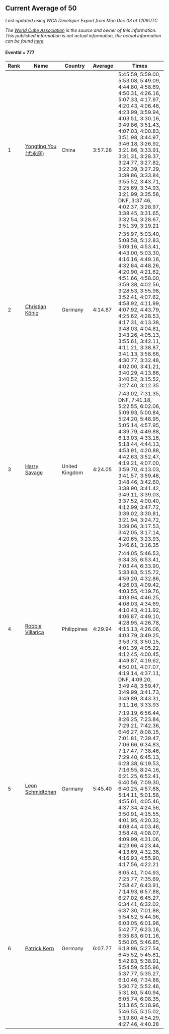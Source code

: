## Current Average of 50

*Last updated using WCA Developer Export from Mon Dec 03 at 1209UTC*

*The [World Cube Association](https://www.worldcubeassociation.org) is the source and owner of this information. This published information is not actual information, the actual information can be found [here](https://www.worldcubeassociation.org/results).*

#### EventId = 777

|Rank|Name|Country|Average|Times|  
|--|--|--|--|--|  
|1|[Yongting You (尤永庭)](https://www.worldcubeassociation.org/persons/2010YOUY01)|China|3:57.28|5:45.59, 5:59.00, 5:53.08, 5:49.09, 4:44.80, 4:58.69, 4:50.31, 4:26.16, 5:07.33, 4:17.97, 4:20.43, 4:06.46, 4:23.99, 3:59.94, 4:03.51, 3:30.16, 3:49.86, 3:51.43, 4:07.03, 4:00.83, 3:51.98, 3:44.97, 3:46.18, 3:26.92, 3:21.86, 3:33.91, 3:31.31, 3:28.37, 3:24.77, 3:27.82, 3:22.39, 3:27.29, 3:39.86, 3:33.84, 3:55.52, 3:43.71, 3:25.69, 3:34.93, 3:21.99, 3:35.58, DNF, 3:37.46, 4:02.37, 3:28.97, 3:38.45, 3:31.65, 3:32.54, 3:28.67, 3:51.39, 3:19.21|  
|2|[Christian König](https://www.worldcubeassociation.org/persons/2015KOEN01)|Germany|4:14.87|7:35.97, 5:03.40, 5:08.58, 5:12.83, 5:09.16, 4:53.41, 4:43.00, 5:03.30, 4:16.16, 4:49.16, 4:32.84, 4:48.26, 4:20.90, 4:21.62, 4:51.66, 4:58.00, 3:59.38, 4:02.56, 3:28.53, 3:55.98, 3:52.41, 4:07.62, 4:58.92, 4:11.99, 4:07.92, 4:43.79, 4:25.62, 4:28.53, 4:17.31, 4:13.38, 3:48.03, 4:04.81, 3:43.26, 4:05.13, 3:55.61, 3:42.11, 4:11.21, 3:38.87, 3:41.13, 3:58.66, 4:30.77, 3:32.48, 4:02.00, 3:41.21, 3:40.29, 4:13.86, 3:40.52, 3:15.52, 3:27.40, 3:12.35|  
|3|[Harry Savage](https://www.worldcubeassociation.org/persons/2013SAVA01)|United Kingdom|4:24.05|7:43.02, 7:31.35, DNF, 7:41.18, 5:22.55, 6:02.06, 5:09.93, 5:00.84, 5:24.20, 5:48.95, 5:05.14, 4:57.95, 4:39.79, 4:49.88, 6:13.03, 4:33.16, 5:18.44, 4:44.13, 4:53.91, 4:20.88, 4:42.63, 3:52.47, 4:19.21, 4:07.00, 3:59.70, 4:13.03, 3:41.57, 3:59.46, 3:48.46, 3:42.60, 3:38.90, 3:41.42, 3:49.11, 3:39.03, 3:37.52, 4:00.40, 4:12.99, 3:47.72, 3:39.02, 3:30.81, 3:21.94, 3:24.72, 3:39.06, 3:17.53, 3:42.05, 3:17.14, 4:20.65, 3:23.93, 3:46.61, 3:16.35|  
|4|[Robbie Villarica](https://www.worldcubeassociation.org/persons/2010VILL03)|Philippines|4:29.94|7:44.05, 5:46.53, 6:34.35, 6:53.41, 7:03.44, 6:33.90, 5:33.83, 5:15.72, 4:59.20, 4:32.86, 4:26.03, 4:09.42, 4:03.55, 4:19.76, 4:03.94, 4:46.25, 4:08.03, 4:34.69, 4:10.43, 4:11.92, 4:06.87, 4:49.10, 4:28.95, 4:26.78, 4:15.13, 4:26.06, 4:03.79, 3:49.25, 3:53.73, 3:50.15, 4:01.39, 4:05.22, 4:12.45, 4:00.45, 4:49.87, 4:19.62, 4:50.01, 4:07.07, 4:19.14, 4:37.11, DNF, 4:09.20, 3:49.48, 3:59.47, 3:49.99, 3:41.73, 3:49.89, 3:43.31, 3:11.16, 3:33.93|  
|5|[Leon Schmidtchen](https://www.worldcubeassociation.org/persons/2010SCHM01)|Germany|5:45.40|7:19.19, 6:56.44, 8:26.25, 7:23.84, 7:29.21, 7:42.36, 6:46.27, 8:08.15, 7:01.81, 7:39.47, 7:06.66, 6:34.83, 7:17.47, 7:38.46, 7:29.40, 6:45.13, 6:28.38, 6:19.53, 7:16.55, 8:24.16, 6:21.25, 6:52.41, 6:40.56, 7:09.30, 6:40.25, 4:57.68, 5:14.11, 5:01.58, 4:55.61, 4:05.46, 4:37.34, 4:24.56, 3:50.91, 4:15.55, 4:01.95, 4:20.32, 4:08.44, 4:03.46, 3:58.48, 4:08.07, 4:09.99, 4:31.06, 4:23.66, 4:23.44, 4:13.69, 4:32.38, 4:16.93, 4:55.90, 4:17.56, 4:22.21|  
|6|[Patrick Kern](https://www.worldcubeassociation.org/persons/2011KERN02)|Germany|6:07.77|8:05.41, 7:04.93, 7:25.77, 7:35.69, 7:58.47, 6:43.91, 7:14.93, 6:57.88, 6:27.02, 6:45.27, 6:34.41, 6:32.02, 6:37.30, 7:01.88, 5:54.52, 5:44.96, 6:03.05, 6:01.96, 5:42.77, 6:23.16, 6:35.83, 6:01.16, 5:50.05, 5:46.85, 6:18.86, 5:27.54, 6:45.52, 5:45.81, 5:42.83, 5:38.91, 5:54.59, 5:55.96, 5:37.77, 5:35.27, 6:10.46, 7:34.88, 5:30.72, 5:52.46, 5:31.80, 5:40.94, 6:05.74, 6:08.35, 5:13.65, 5:18.96, 5:46.55, 5:15.02, 5:19.80, 4:54.29, 4:27.46, 4:40.28|  
